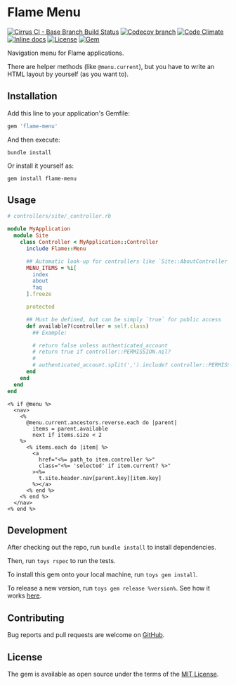 # Flame Menu

[![Cirrus CI - Base Branch Build Status](https://img.shields.io/cirrus/github/AlexWayfer/flame-menu?style=flat-square)](https://cirrus-ci.com/github/AlexWayfer/flame-menu)
[![Codecov branch](https://img.shields.io/codecov/c/github/AlexWayfer/flame-menu/main.svg?style=flat-square)](https://codecov.io/gh/AlexWayfer/flame-menu)
[![Code Climate](https://img.shields.io/codeclimate/maintainability/AlexWayfer/flame-menu.svg?style=flat-square)](https://codeclimate.com/github/AlexWayfer/flame-menu)
[![Inline docs](https://inch-ci.org/github/AlexWayfer/flame-menu.svg?branch=main)](https://inch-ci.org/github/AlexWayfer/flame-menu)
[![License](https://img.shields.io/github/license/AlexWayfer/flame-menu.svg?style=flat-square)](LICENSE.txt)
[![Gem](https://img.shields.io/gem/v/flame-menu.svg?style=flat-square)](https://rubygems.org/gems/flame-menu)

Navigation menu for Flame applications.

There are helper methods (like `@menu.current`),
but you have to write an HTML layout by yourself (as you want to).

## Installation

Add this line to your application's Gemfile:

```ruby
gem 'flame-menu'
```

And then execute:

```shell
bundle install
```

Or install it yourself as:

```shell
gem install flame-menu
```

## Usage

```ruby
# controllers/site/_controller.rb

module MyApplication
  module Site
    class Controller < MyApplication::Controller
      include Flame::Menu

      ## Automatic look-up for controllers like `Site::AboutController`
      MENU_ITEMS = %i[
        index
        about
        faq
      ].freeze

      protected

      ## Must be defined, but can be simply `true` for public access
      def available?(controller = self.class)
        ## Example:

        # return false unless authenticated_account
        # return true if controller::PERMISSION.nil?
        #
        # authenticated_account.split(',').include? controller::PERMISSION.to_s
      end
    end
  end
end
```

```erb
<% if @menu %>
  <nav>
    <%
      @menu.current.ancestors.reverse.each do |parent|
        items = parent.available
        next if items.size < 2
    %>
      <% items.each do |item| %>
        <a
          href="<%= path_to item.controller %>"
          class="<%= 'selected' if item.current? %>"
        ><%=
          t.site.header.nav[parent.key][item.key]
        %></a>
      <% end %>
    <% end %>
  </nav>
<% end %>
```

## Development

After checking out the repo, run `bundle install` to install dependencies.

Then, run `toys rspec` to run the tests.

To install this gem onto your local machine, run `toys gem install`.

To release a new version, run `toys gem release %version%`.
See how it works [here](https://github.com/AlexWayfer/gem_toys#release).

## Contributing

Bug reports and pull requests are welcome on [GitHub](https://github.com/AlexWayfer/flame-menu).

## License

The gem is available as open source under the terms of the
[MIT License](https://opensource.org/licenses/MIT).

